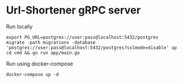 # Url-Shortener gRPC server

Run locally
```
export PG_URL=postgres://user:pass@localhost:5432/postgres
migrate -path migrations -database 'postgres://user:pass@localhost:5432/postgres?sslmode=disable' up
cd cmd && go run app/main.go
```
Run using docker-compose
```
docker-compose up -d
```
